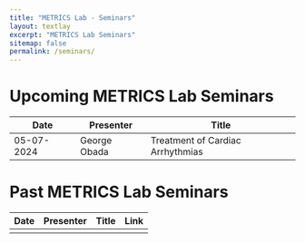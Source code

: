 ```yaml
---
title: "METRICS Lab - Seminars"
layout: textlay
excerpt: "METRICS Lab Seminars"
sitemap: false
permalink: /seminars/
---
```


# Upcoming METRICS Lab Seminars

| Date | Presenter | Title |
| ---------------- | ---------------- | -------------------------------- |
| 05-07-2024 | George Obada | Treatment of Cardiac Arrhythmias |

# Past METRICS Lab Seminars

| Date | Presenter | Title | Link |
| ---------------- | ---------------- | -------------------------------- | ---------------- |
| | | |
<br>
<br>
<br>
<br>
